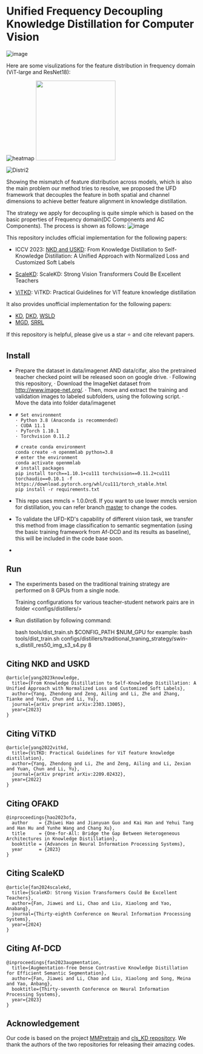 # Unified Frequency Decoupling Knowledge Distillation for Computer Vision

![image](https://github.com/user-attachments/assets/cd473ee2-8356-4925-abb9-064c4dbc0eac)

Here are some visulizations for the feature distribution in frequency domain (ViT-large and ResNet18):

![heatmap](https://github.com/user-attachments/assets/5d2dba44-f605-4163-8d33-46cbd5509aba)
<img src="https://github.com/user-attachments/assets/5d2dba44-f605-4163-8d33-46cbd5509aba" width="210px">

![Distri2](https://github.com/user-attachments/assets/eb753fed-6b29-4a92-a31f-68ae5813add2)

Showing the mismatch of feature distribution across models, which is also the main problem our method tries to resolve, we proposed the UFD framework that decouples the feature in both spatial and channel dimensions to achieve better feature alignment in knowledge distillation.

The strategy we apply for decoupling is quite simple which is based on the basic properties of Frequency domain(DC Components and AC Components). The process is shown as follows:
![image](https://github.com/user-attachments/assets/3f4489bd-aab2-4080-977c-fb8cf9905823)

This repository includes official implementation for the following papers:



* ICCV 2023: [NKD and USKD](https://github.com/yzd-v/cls_KD/blob/1.0/nkd.md): From Knowledge Distillation to Self-Knowledge Distillation: A Unified Approach with Normalized Loss and Customized Soft Labels

* [ScaleKD](https://github.com/deep-optimization/ScaleKD): ScaleKD: Strong Vision Transformers Could Be Excellent Teachers

* [ViTKD](https://github.com/yzd-v/cls_KD/blob/1.0/vitkd.md): ViTKD: Practical Guidelines for ViT feature knowledge distillation

It also provides unofficial implementation for the following papers:
* [KD](https://arxiv.org/abs/1503.02531), [DKD](https://openaccess.thecvf.com/content/CVPR2022/html/Zhao_Decoupled_Knowledge_Distillation_CVPR_2022_paper.html), [WSLD](https://arxiv.org/abs/2102.00650)
* [MGD](https://arxiv.org/abs/2205.01529), [SRRL](https://qmro.qmul.ac.uk/xmlui/bitstream/handle/123456789/70425/Tzimiropoulos%20Knowledge%20distillation%20via%202021%20Accepted.pdf?sequence=2)

If this repository is helpful, please give us a star ⭐ and cite relevant papers.

## Install
  - Prepare the dataset in data/imagenet AND data/cifar, also the pretrained teacher checked point will be released soon on google drive.
    · Following this repository,
    · Download the ImageNet dataset from http://www.image-net.org/.
    · Then, move and extract the training and validation images to labeled subfolders, using the following script.
    · Move the data into folder data/imagenet
  - ```
    # Set environment
    · Python 3.8 (Anaconda is recommended)
    · CUDA 11.1
    · PyTorch 1.10.1
    · Torchvision 0.11.2

    # create conda environment
    conda create -n openmmlab python=3.8
    # enter the environment
    conda activate openmmlab
    # install packages
    pip install torch==1.10.1+cu111 torchvision==0.11.2+cu111 torchaudio==0.10.1 -f https://download.pytorch.org/whl/cu111/torch_stable.html
    pip install -r requirements.txt
    ```
  - This repo uses mmcls = 1.0.0rc6. If you want to use lower mmcls version for distillation, you can refer branch [master](https://github.com/yzd-v/cls_KD/tree/master) to change the codes.

  - To validate the UFD-KD's capability of different vision task, we transfer this method from image classification to semantic segmentation (using the basic training framework from Af-DCD and its results as baseline), this will be included in the code base soon.
  - 

## Run
  - The experiments based on the traditional training strategy are performed on 8 GPUs from a single node.

    Training configurations for various teacher-student network pairs are in folder <configs/distillers/>

  - Run distillation by following command:

    bash tools/dist_train.sh $CONFIG_PATH $NUM_GPU
    for example: bash tools/dist_train.sh configs/distillers/traditional_traning_strategy/swin-s_distill_res50_img_s3_s4.py 8



## Citing NKD and USKD
```
@article{yang2023knowledge,
  title={From Knowledge Distillation to Self-Knowledge Distillation: A Unified Approach with Normalized Loss and Customized Soft Labels},
  author={Yang, Zhendong and Zeng, Ailing and Li, Zhe and Zhang, Tianke and Yuan, Chun and Li, Yu},
  journal={arXiv preprint arXiv:2303.13005},
  year={2023}
}
```

## Citing ViTKD
```
@article{yang2022vitkd,
  title={ViTKD: Practical Guidelines for ViT feature knowledge distillation},
  author={Yang, Zhendong and Li, Zhe and Zeng, Ailing and Li, Zexian and Yuan, Chun and Li, Yu},
  journal={arXiv preprint arXiv:2209.02432},
  year={2022}
}
```

## Citing OFAKD
```
@inproceedings{hao2023ofa,
  author    = {Zhiwei Hao and Jianyuan Guo and Kai Han and Yehui Tang and Han Hu and Yunhe Wang and Chang Xu},
  title     = {One-for-All: Bridge the Gap Between Heterogeneous Architectures in Knowledge Distillation},
  booktitle = {Advances in Neural Information Processing Systems},
  year      = {2023}
}
```

## Citing ScaleKD
```
@article{fan2024scalekd,
  title={ScaleKD: Strong Vision Transformers Could Be Excellent Teachers},
  author={Fan, Jiawei and Li, Chao and Liu, Xiaolong and Yao, Anabang},
  journal={Thirty-eighth Conference on Neural Information Processing Systems},
  year={2024}
}
```

## Citing Af-DCD
```
@inproceedings{fan2023augmentation,
  title={Augmentation-free Dense Contrastive Knowledge Distillation for Efficient Semantic Segmentation},
  author={Fan, Jiawei and Li, Chao and Liu, Xiaolong and Song, Meina and Yao, Anbang},
  booktitle={Thirty-seventh Conference on Neural Information Processing Systems},
  year={2023}
}
```

## Acknowledgement

Our code is based on the project [MMPretrain](https://github.com/open-mmlab/mmpretrain/tree/main) and [cls_KD repository](https://github.com/yzd-v/cls_KD).
We thank the authors of the two repositories for releasing their amazing codes.

